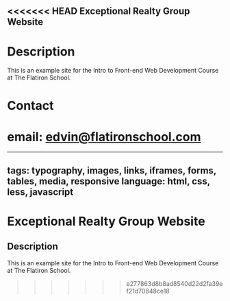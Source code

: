 <<<<<<< HEAD
Exceptional Realty Group Website
---

# Description

This is an example site for the Intro to Front-end Web Development Course at The Flatiron School. 

# Contact 

email: edvin@flatironschool.com
=======
---
tags: typography, images, links, iframes, forms, tables, media, responsive
language: html, css, less, javascript
---

# Exceptional Realty Group Website

## Description

This is an example site for the Intro to Front-end Web Development Course at The Flatiron School.
>>>>>>> e277863d8b8ad8540d22d2fa39ef21d70848ce18
